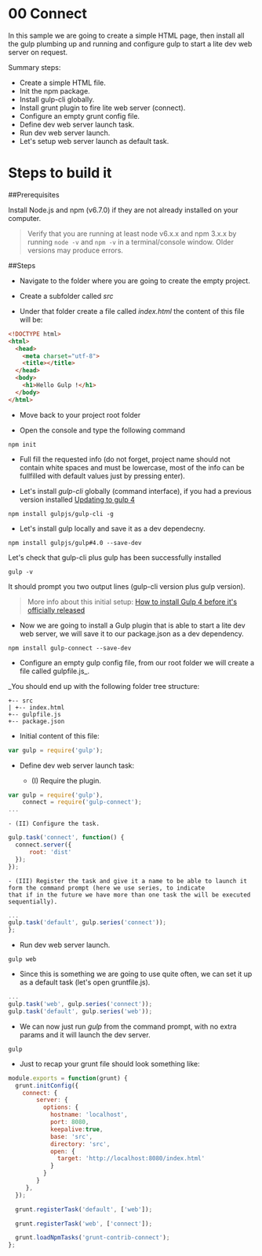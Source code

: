 # 00 Connect

In this sample we are going to create a simple HTML page, then install all the gulp plumbing up and running and configure gulp
to start a lite dev web server on request.

Summary steps:

- Create a simple HTML file.
- Init the npm package.
- Install gulp-cli globally.
- Install grunt plugin to fire lite web server (connect).
- Configure an empty grunt config file.
- Define dev web server launch task.
- Run dev web server launch.
- Let's setup web server launch as default task.

# Steps to build it

##Prerequisites

Install Node.js and npm (v6.7.0) if they are not already installed on your computer.

> Verify that you are running at least node v6.x.x and npm 3.x.x by running `node -v` and `npm -v` in a terminal/console window. Older versions may produce errors.

##Steps

- Navigate to the folder where you are going to create the empty
project.

- Create a subfolder called _src_

- Under that folder create a file called _index.html_ the content of this file will
be:

```html
<!DOCTYPE html>
<html>
  <head>
    <meta charset="utf-8">
    <title></title>
  </head>
  <body>
    <h1>Hello Gulp !</h1>
  </body>
</html>
```
- Move back to your project root folder

- Open the console and type the following command

```
npm init
```

- Full fill the requested info (do not forget, project name should not contain white spaces and must be lowercase, most of the info can be fullfilled with default values just by pressing enter).

- Let's install _gulp-cli_ globally (command interface), if you had a previous version installed
[Updating to gulp 4](https://www.liquidlight.co.uk/blog/article/how-do-i-update-to-gulp-4/)

```
npm install gulpjs/gulp-cli -g
```

- Let's install gulp locally and save it as a dev dependecny.

```
npm install gulpjs/gulp#4.0 --save-dev
```

Let's check that gulp-cli plus gulp has been successfully installed

```
gulp -v
```

It should prompt you two output lines (gulp-cli version plus gulp version).

> More info about this initial setup: [How to install Gulp 4 before it's officially released](https://demisx.github.io/gulp4/2015/01/15/install-gulp4.html)

- Now we are going to install a Gulp plugin that is able to
start a lite dev web server, we will save it to our package.json
as a dev dependency.

```
npm install gulp-connect --save-dev
```

- Configure an empty gulp config file, from our root folder we
will create a file called gulpfile.js_.

_You should end up with the following folder tree structure:

```
+-- src
| +-- index.html
+-- gulpfile.js
+-- package.json
```

- Initial content of this file:

```javascript
var gulp = require('gulp');
```

- Define dev web server launch task:

    - (I) Require the plugin.

```javascript
var gulp = require('gulp'),
    connect = require('gulp-connect');
...
```
    - (II) Configure the task.

```javascript
gulp.task('connect', function() {
  connect.server({
      root: 'dist'
  });
});
```
    - (III) Register the task and give it a name to be able to launch it form the command prompt (here we use series, to indicate
    that if in the future we have more than one task the will be executed sequentially).

```javascript
...
gulp.task('default', gulp.series('connect'));
};
```

- Run dev web server launch.

```
gulp web
```

- Since this is something we are going to use quite often, we
can set it up as a default task (let's open gruntfile.js).

```javascript
...
gulp.task('web', gulp.series('connect'));
gulp.task('default', gulp.series('web'));
```

- We can now just run _gulp_ from the command prompt, with no
extra params and it will launch the dev server.

```
gulp
```

- Just to recap your grunt file should look something like:

```javascript
module.exports = function(grunt) {
  grunt.initConfig({
    connect: {
        server: {
          options: {
            hostname: 'localhost',
            port: 8080,
            keepalive:true,
            base: 'src',
            directory: 'src',            
            open: {
              target: 'http://localhost:8080/index.html'
            }
          }
        }
     },
  });

  grunt.registerTask('default', ['web']);

  grunt.registerTask('web', ['connect']);

  grunt.loadNpmTasks('grunt-contrib-connect');
};
```
